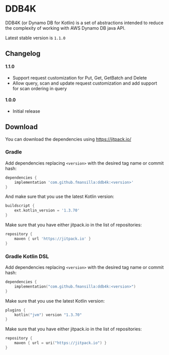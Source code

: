 # DDB4K

DDB4K (or Dynamo DB for Kotlin) is a set of abstractions intended to reduce the complexity of working with AWS Dynamo DB java API.

Latest stable version is `1.1.0`

## Changelog
#### 1.1.0
* Support request customization for Put, Get, GetBatch and Delete
* Allow query, scan and update request customization and add support for scan ordering in query
#### 1.0.0
* Initial release

## Download
You can download the dependencies using https://jitpack.io/

### Gradle
Add dependencies replacing `<version>` with the desired tag name or commit hash:
```groovy
dependencies {
    implementation 'com.github.fmansilla:ddb4k:<version>'
}
```
And make sure that you use the latest Kotlin version:
```groovy
buildscript {
    ext.kotlin_version = '1.3.70'
}
```
Make sure that you have either jitpack.io in the list of repositories:
```groovy
repository {
	maven { url 'https://jitpack.io' }
}
```
### Gradle Kotlin DSL
Add dependencies replacing `<version>` with the desired tag name or commit hash:
```kotlin
dependencies {
    implementation("com.github.fmansilla:ddb4k:<version>")
}
```

Make sure that you use the latest Kotlin version:
```kotlin
plugins {
    kotlin("jvm") version "1.3.70"
}
```
Make sure that you have either jitpack.io in the list of repositories:
```kotlin
repository {
    maven { url = uri("https://jitpack.io") }
}
```